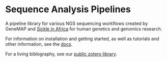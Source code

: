 Sequence Analysis Pipelines
===========================

A pipeline library for various NGS sequencing workflows created by GeneMAP and [Sickle in Africa](https://www.sickleinafrica.org/) for human genetics and genomics research.

For information on installation and getting started, as well as tutorials and other information, see the [docs](https://sickle-in-africa.github.io/sequence-analysis-pipelines/).

For a living biblography, see our [public zotero library](https://www.zotero.org/groups/2549554/sia.sequence-analysis-pipelines/library).